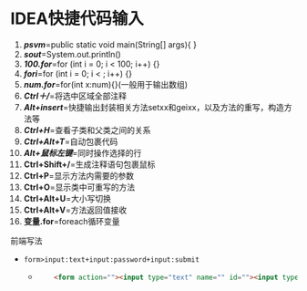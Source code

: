 # IDEA快捷代码输入

1. ***psvm***=public static void main(String[] args){ }
2. ***sout***=System.out.println()
3. ***100.for***=for (int i = 0; i < 100; i++) {}
4. ***fori***=for (int i = 0; i < ; i++) {}
5. ***num.for***=for(int x:num){}(一般用于输出数组)
6. ***Ctrl＋/***=将选中区域全部注释
7. ***Alt+insert***=快捷输出封装相关方法setxx和geixx，以及方法的重写，构造方法等
8. ***Ctrl+H***=查看子类和父类之间的关系
9. ***Ctrl+Alt+T***=自动包裹代码
10. ***Alt+鼠标左键***=同时操作选择的行
11. **Ctrl+Shift+/**=生成注释语句包裹鼠标
12. **Ctrl+P**=显示方法内需要的参数
13. **Ctrl+O**=显示类中可重写的方法
14. **Ctrl+Alt+U**=大小写切换
15. **Ctrl+Alt+V**=方法返回值接收
16. **变量.for**=foreach循环变量

前端写法

- `form>input:text+input:password+input:submit`

  - ```html
        <form action=""><input type="text" name="" id=""><input type="password" name="" id=""><input type="submit"
                                                                                                          value=""></form>
    ```
